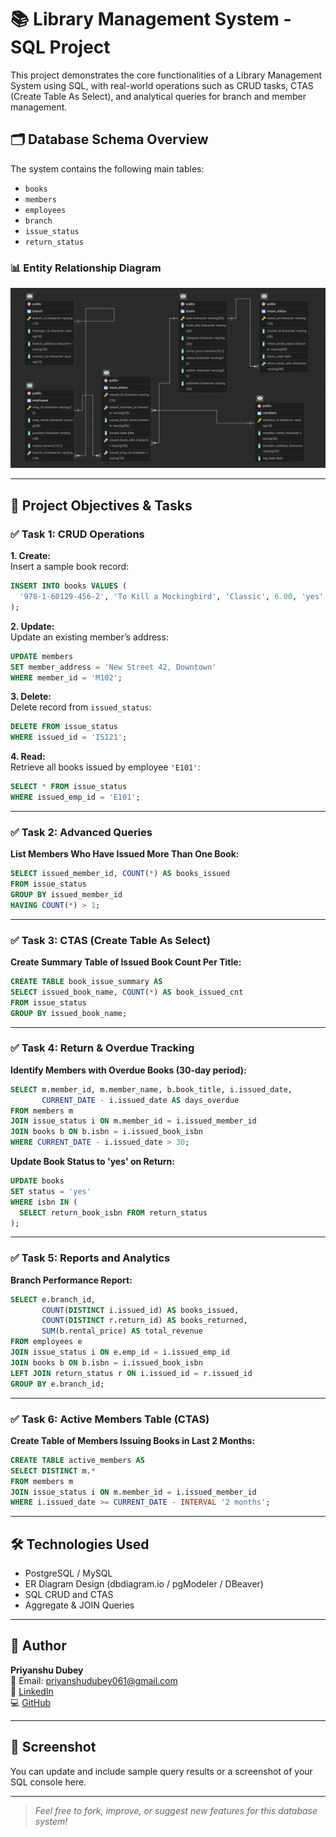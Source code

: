 
# 📚 Library Management System - SQL Project

This project demonstrates the core functionalities of a Library Management System using SQL, with real-world operations such as CRUD tasks, CTAS (Create Table As Select), and analytical queries for branch and member management.

## 🗂️ Database Schema Overview

The system contains the following main tables:
- `books`
- `members`
- `employees`
- `branch`
- `issue_status`
- `return_status`

### 📊 Entity Relationship Diagram

![Library System ER Diagram](library_erd.png)

---

## 🎯 Project Objectives & Tasks

### ✅ **Task 1: CRUD Operations**

**1. Create:**  
Insert a sample book record:
```sql
INSERT INTO books VALUES (
  '978-1-60129-456-2', 'To Kill a Mockingbird', 'Classic', 6.00, 'yes', 'Harper Lee', 'J.B. Lippincott & Co.'
);
```

**2. Update:**  
Update an existing member’s address:
```sql
UPDATE members
SET member_address = 'New Street 42, Downtown'
WHERE member_id = 'M102';
```

**3. Delete:**  
Delete record from `issued_status`:
```sql
DELETE FROM issue_status
WHERE issued_id = 'IS121';
```

**4. Read:**  
Retrieve all books issued by employee `'E101'`:
```sql
SELECT * FROM issue_status
WHERE issued_emp_id = 'E101';
```

---

### ✅ **Task 2: Advanced Queries**

**List Members Who Have Issued More Than One Book:**
```sql
SELECT issued_member_id, COUNT(*) AS books_issued
FROM issue_status
GROUP BY issued_member_id
HAVING COUNT(*) > 1;
```

---

### ✅ **Task 3: CTAS (Create Table As Select)**

**Create Summary Table of Issued Book Count Per Title:**
```sql
CREATE TABLE book_issue_summary AS
SELECT issued_book_name, COUNT(*) AS book_issued_cnt
FROM issue_status
GROUP BY issued_book_name;
```

---

### ✅ **Task 4: Return & Overdue Tracking**

**Identify Members with Overdue Books (30-day period):**
```sql
SELECT m.member_id, m.member_name, b.book_title, i.issued_date,
       CURRENT_DATE - i.issued_date AS days_overdue
FROM members m
JOIN issue_status i ON m.member_id = i.issued_member_id
JOIN books b ON b.isbn = i.issued_book_isbn
WHERE CURRENT_DATE - i.issued_date > 30;
```

**Update Book Status to 'yes' on Return:**
```sql
UPDATE books
SET status = 'yes'
WHERE isbn IN (
  SELECT return_book_isbn FROM return_status
);
```

---

### ✅ **Task 5: Reports and Analytics**

**Branch Performance Report:**
```sql
SELECT e.branch_id,
       COUNT(DISTINCT i.issued_id) AS books_issued,
       COUNT(DISTINCT r.return_id) AS books_returned,
       SUM(b.rental_price) AS total_revenue
FROM employees e
JOIN issue_status i ON e.emp_id = i.issued_emp_id
JOIN books b ON b.isbn = i.issued_book_isbn
LEFT JOIN return_status r ON i.issued_id = r.issued_id
GROUP BY e.branch_id;
```

---

### ✅ **Task 6: Active Members Table (CTAS)**

**Create Table of Members Issuing Books in Last 2 Months:**
```sql
CREATE TABLE active_members AS
SELECT DISTINCT m.*
FROM members m
JOIN issue_status i ON m.member_id = i.issued_member_id
WHERE i.issued_date >= CURRENT_DATE - INTERVAL '2 months';
```

---

## 🛠️ Technologies Used

- PostgreSQL / MySQL
- ER Diagram Design (dbdiagram.io / pgModeler / DBeaver)
- SQL CRUD and CTAS
- Aggregate & JOIN Queries

---

## 📌 Author

**Priyanshu Dubey**  
📧 Email: priyanshudubey061@gmail.com  
🔗 [LinkedIn](https://www.linkedin.com/in/your-profile/)  
💻 [GitHub](https://github.com/yourusername)

---

## 📸 Screenshot

You can update and include sample query results or a screenshot of your SQL console here.

---

> _Feel free to fork, improve, or suggest new features for this database system!_
